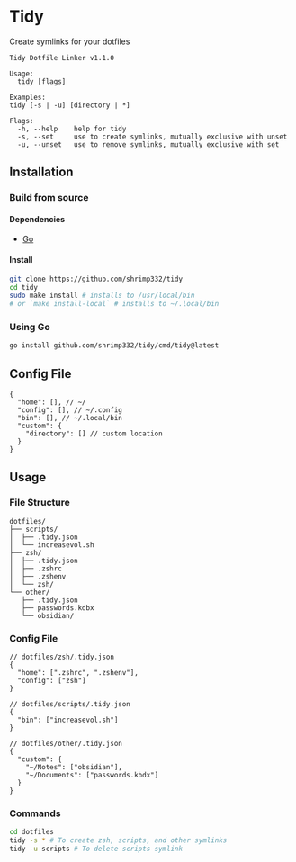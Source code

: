 # Tidy
Create symlinks for your dotfiles
```
Tidy Dotfile Linker v1.1.0

Usage:
  tidy [flags]

Examples:
tidy [-s | -u] [directory | *]

Flags:
  -h, --help    help for tidy
  -s, --set     use to create symlinks, mutually exclusive with unset
  -u, --unset   use to remove symlinks, mutually exclusive with set
```
## Installation
### Build from source
#### Dependencies
- [Go](https://go.dev/)
#### Install
```sh
git clone https://github.com/shrimp332/tidy
cd tidy
sudo make install # installs to /usr/local/bin
# or `make install-local` # installs to ~/.local/bin
```
### Using Go
```sh
go install github.com/shrimp332/tidy/cmd/tidy@latest
```
## Config File
```jsonc
{
  "home": [], // ~/
  "config": [], // ~/.config
  "bin": [], // ~/.local/bin
  "custom": {
    "directory": [] // custom location
  }
}
```
## Usage
### File Structure
```
dotfiles/
├── scripts/
│  ├── .tidy.json
│  └── increasevol.sh
├── zsh/
│  ├── .tidy.json
│  ├── .zshrc
│  ├── .zshenv
│  └── zsh/
└── other/
   ├── .tidy.json
   ├── passwords.kdbx
   └── obsidian/
```
### Config File
```jsonc
// dotfiles/zsh/.tidy.json
{
  "home": [".zshrc", ".zshenv"],
  "config": ["zsh"]
}

// dotfiles/scripts/.tidy.json
{
  "bin": ["increasevol.sh"]
}

// dotfiles/other/.tidy.json
{
  "custom": {
    "~/Notes": ["obsidian"],
    "~/Documents": ["passwords.kbdx"]
  }
}

```
### Commands
```sh
cd dotfiles
tidy -s * # To create zsh, scripts, and other symlinks
tidy -u scripts # To delete scripts symlink
```
